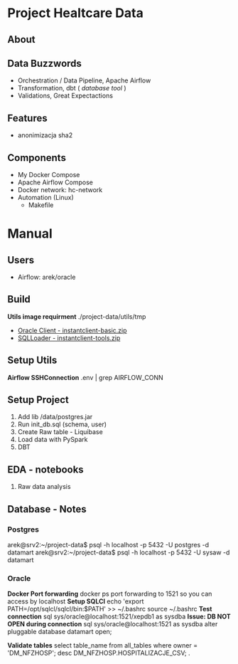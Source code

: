 # Project Healtcare Data
## About

## Data Buzzwords
- Orchestration / Data Pipeline, Apache Airflow
- Transformation, dbt ( _database tool_ )
- Validations, Great Expectactions

## Features
- anonimizacja sha2


## Components
- My Docker Compose
- Apache Airflow Compose
- Docker network: hc-network
- Automation (Linux)
  - Makefile

# Manual
## Users
- Airflow: arek/oracle
## Build
**Utils image requirment**
./project-data/utils/tmp
   - [Oracle Client - instantclient-basic.zip](https://www.oracle.com/database/technologies/instant-client/downloads.html)
   - [SQLLoader - instantclient-tools.zip](https://www.oracle.com/database/technologies/instant-client/downloads.html)

## Setup Utils
**Airflow SSHConnection**
.env | grep AIRFLOW_CONN

## Setup Project
1. Add lib /data/postgres.jar
2. Run init_db.sql (schema, user)
3. Create Raw table - Liquibase
4. Load data with PySpark
5. DBT

## EDA - notebooks
1. Raw data analysis

## Database - Notes
### Postgres
arek@srv2:~/project-data$ psql -h localhost -p 5432 -U postgres -d datamart
arek@srv2:~/project-data$ psql -h localhost -p 5432 -U sysaw -d datamart

### Oracle
**Docker Port forwarding**
docker ps port forwarding to 1521 so you can access by localhost
**Setup SQLCl**
echo 'export PATH=/opt/sqlcl/sqlcl/bin:$PATH' >> ~/.bashrc
source ~/.bashrc
**Test connection**
sql sys/oracle@localhost:1521/xepdb1 as sysdba
**Issue: DB NOT OPEN during connection**
sql sys/oracle@localhost:1521 as sysdba
alter pluggable database datamart open;

**Validate tables**
select table_name from all_tables where owner = 'DM_NFZHOSP';
desc DM_NFZHOSP.HOSPITALIZACJE_CSV;
.